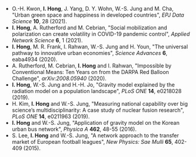 * O.-H. Kwon, **I. Hong**, J. Yang, D. Y. Wohn, W.-S. Jung and M. Cha, "Urban green space and happiness in developed countries", *EPJ Data Science* **10**, 28 (2021).
* **I. Hong**, A. Rutherford and M. Cebrian, "Social mobilization and polarization can create volatility in COVID-19 pandemic control", *Applied Network Science* **6**, 1 (2021).
* **I. Hong**, M. R. Frank, I. Rahwan, W.-S. Jung and H. Youn, "The universal pathway to innovative urban economies", *Science Advances* **6**, eaba4934 (2020).
* A. Rutherford, M. Cebrian, **I. Hong** and I. Rahwan, "Impossible by Conventional Means: Ten Years on from the DARPA Red Balloon Challenge", *arXiv:2008.05940* (2020).
* **I. Hong**, W.-S. Jung and H.-H. Jo, "Gravity model explained by the radiation model on a population landscape", *PLoS ONE* **14**, e0218028 (2019).
* H. Kim, **I. Hong** and W.-S. Jung, "Measuring national capability over big science’s multidisciplinarity: A case study of nuclear fusion research", *PLoS ONE* **14**, e0211963 (2019).
* **I. Hong** and W.-S. Jung, "Application of gravity model on the Korean urban bus network", *Physica A* **462**, 48-55 (2016).
* S. Lee, **I. Hong** and W.-S. Jung, "A network approach to the transfer market of European football leagues", *New Physics: Sae Mulli* **65**, 402-409 (2015).

